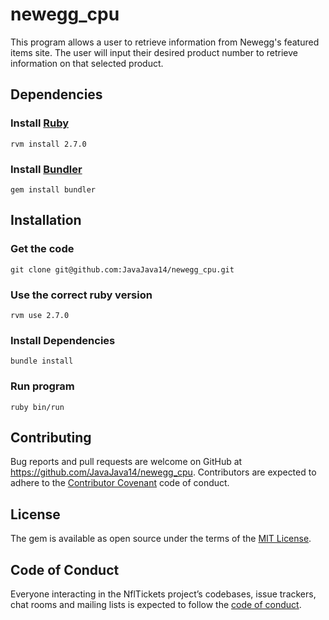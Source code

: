 # newegg_cpu

This program allows a user to retrieve information from Newegg's featured items site. The user will input their desired product number to retrieve information on that selected product. 

## Dependencies
### Install [Ruby](https://www.ruby-lang.org/en/)
`rvm install 2.7.0`

### Install [Bundler](http://bundler.io/)
`gem install bundler`

## Installation
### Get the code
`git clone git@github.com:JavaJava14/newegg_cpu.git`

### Use the correct ruby version
`rvm use 2.7.0`

### Install Dependencies
`bundle install`

### Run program 
`ruby bin/run`


## Contributing

Bug reports and pull requests are welcome on GitHub at https://github.com/JavaJava14/newegg_cpu. Contributors are expected to adhere to the [Contributor Covenant](http://contributor-covenant.org) code of conduct.

## License

The gem is available as open source under the terms of the [MIT License](https://opensource.org/licenses/MIT).

## Code of Conduct

Everyone interacting in the NflTickets project’s codebases, issue trackers, chat rooms and mailing lists is expected to follow the [code of conduct](https://github.com/'remarkable-assembler-1904'/nfl_tickets/blob/master/CODE_OF_CONDUCT.md).
